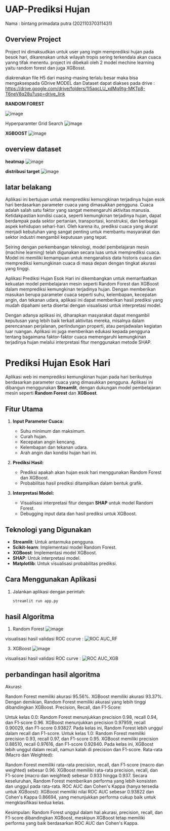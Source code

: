# UAP-Prediksi Hujan


Nama  : bintang primadata putra (202110370311431)

## Overview Project

Project ini dimaksudkan untuk user yang ingin memprediksi hujan pada besok hari, dikarenakan untuk wilayah tropis sering terkendala akan cuaca yanng tifak menentu. project ini dibekali oleh 2 model mechine learning yaitu random forest dan juga XGBosst.

diakrenakan file H5 dari masing-masing terlalu besar maka bisa mengaksespada GDrive
MODEL dan Dataset dapat diakses pada drive : https://drive.google.com/drive/folders/1l5aqcLU_xdMq9tg-MKTp8-T6neV8q28u?usp=drive_link

**RANDOM FOREST**

![image](https://github.com/user-attachments/assets/935fea14-a670-4263-bf92-7f3d5e6f288a)

Hyperparamter Grid Search
![image](https://github.com/user-attachments/assets/798cef2b-4c59-499d-bd4c-4b79ef0972df)


**XGBOOST**
![image](https://github.com/user-attachments/assets/bcff51de-771e-4be3-94f1-f30e415907b7)


## overview dataset

**heatmap**
![image](https://github.com/user-attachments/assets/4c8180b8-6388-4705-9406-939b142c0bfa)


**distribusi target**
![image](https://github.com/user-attachments/assets/0874d5a9-9cad-4ac3-b636-8ebf6d7c2a85)

## latar belakang
Aplikasi ini bertujuan untuk memprediksi kemungkinan terjadinya hujan esok hari berdasarkan parameter cuaca yang dimasukkan pengguna. Cuaca adalah salah satu faktor yang sangat memengaruhi aktivitas manusia. Ketidakpastian kondisi cuaca, seperti kemungkinan terjadinya hujan, dapat berdampak pada sektor pertanian, transportasi, konstruksi, dan berbagai aspek kehidupan sehari-hari. Oleh karena itu, prediksi cuaca yang akurat menjadi kebutuhan yang sangat penting untuk membantu masyarakat dan sektor industri mengambil keputusan yang tepat.

Seiring dengan perkembangan teknologi, model pembelajaran mesin (machine learning) telah digunakan secara luas untuk memprediksi cuaca. Model ini memiliki kemampuan untuk menganalisis data historis cuaca dan memprediksi kemungkinan cuaca di masa depan dengan tingkat akurasi yang tinggi.

Aplikasi Prediksi Hujan Esok Hari ini dikembangkan untuk memanfaatkan kekuatan model pembelajaran mesin seperti Random Forest dan XGBoost dalam memprediksi kemungkinan terjadinya hujan. Dengan memberikan masukan berupa parameter cuaca seperti suhu, kelembapan, kecepatan angin, dan tekanan udara, aplikasi ini dapat memberikan hasil prediksi yang mudah dipahami serta disertai dengan visualisasi untuk interpretasi model.

Dengan adanya aplikasi ini, diharapkan masyarakat dapat mengambil keputusan yang lebih baik terkait aktivitas mereka, misalnya dalam perencanaan perjalanan, perlindungan properti, atau penjadwalan kegiatan luar ruangan. Aplikasi ini juga memberikan edukasi kepada pengguna tentang bagaimana faktor-faktor cuaca memengaruhi kemungkinan terjadinya hujan melalui interpretasi fitur menggunakan metode SHAP.

# Prediksi Hujan Esok Hari

Aplikasi web ini memprediksi kemungkinan hujan pada hari berikutnya berdasarkan parameter cuaca yang dimasukkan pengguna. Aplikasi ini dibangun menggunakan **Streamlit**, dengan dukungan model pembelajaran mesin seperti **Random Forest** dan **XGBoost**.

## Fitur Utama
1. **Input Parameter Cuaca:**
   - Suhu minimum dan maksimum.
   - Curah hujan.
   - Kecepatan angin kencang.
   - Kelembapan dan tekanan udara.
   - Arah angin dan kondisi hujan hari ini.

2. **Prediksi Hasil:**
   - Prediksi apakah akan hujan esok hari menggunakan Random Forest dan XGBoost.
   - Probabilitas hasil prediksi ditampilkan dalam bentuk grafik.

3. **Interpretasi Model:**
   - Visualisasi interpretasi fitur dengan **SHAP** untuk model Random Forest.
   - Debugging input data dan hasil prediksi untuk XGBoost.

## Teknologi yang Digunakan
- **Streamlit**: Untuk antarmuka pengguna.
- **Scikit-learn**: Implementasi model Random Forest.
- **XGBoost**: Implementasi model XGBoost.
- **SHAP**: Untuk interpretasi model.
- **Matplotlib**: Untuk visualisasi probabilitas prediksi.

## Cara Menggunakan Aplikasi
1. Jalankan aplikasi dengan perintah:
   ```bash
   streamlit run app.py

## hasil Algoritma 
1. Random Forest
![image](https://github.com/user-attachments/assets/3580e672-561c-4cc2-b9d0-4faef330f878)

visualisasi hasil validasi ROC ccurve :
![ROC AUC_RF](https://github.com/user-attachments/assets/df126429-6c3d-41da-a255-61d27cd96a1a)

3. XGBoost
![image](https://github.com/user-attachments/assets/8df3e359-bcdd-4ad8-81d0-d6553cc0e32c)

visualisasi hasil validasi ROC curve :
![ROC AUC_XGB](https://github.com/user-attachments/assets/4a961db1-26df-40db-a63f-fb323a131e9c)


## perbandingan hasil algoritma
Akurasi:

Random Forest memiliki akurasi 95.56%.
XGBoost memiliki akurasi 93.37%.
Dengan demikian, Random Forest memiliki akurasi yang lebih tinggi dibandingkan XGBoost.
Precision, Recall, dan F1-Score:

Untuk kelas 0.0:
Random Forest menunjukkan precision 0.98, recall 0.94, dan F1-score 0.96.
XGBoost menunjukkan precision 0.97959, recall 0.90029, dan F1-score 0.93827.
Pada kelas ini, Random Forest lebih unggul dalam recall dan F1-score.
Untuk kelas 1.0:
Random Forest memiliki precision 0.93, recall 0.97, dan F1-score 0.95.
XGBoost memiliki precision 0.88510, recall 0.97616, dan F1-score 0.92840.
Pada kelas ini, XGBoost lebih unggul dalam recall, namun kalah di precision dan F1-score.
Rata-rata (Macro dan Weighted):

Random Forest memiliki rata-rata precision, recall, dan F1-score (macro dan weighted) sebesar 0.96.
XGBoost memiliki rata-rata precision, recall, dan F1-score (macro dan weighted) sebesar 0.933 hingga 0.937.
Secara keseluruhan, Random Forest memberikan performa yang lebih konsisten dan unggul pada rata-rata.
ROC AUC dan Cohen's Kappa (hanya tersedia untuk XGBoost):
XGBoost memiliki nilai ROC AUC sebesar 0.93822 dan Cohen's Kappa 0.86694, yang menunjukkan performa cukup baik untuk mengklasifikasi kedua kelas.

Kesimpulan: Random Forest unggul dalam hal akurasi, precision, recall, dan F1-score dibandingkan XGBoost, meskipun XGBoost tetap memiliki performa yang baik berdasarkan ROC AUC dan Cohen's Kappa.


